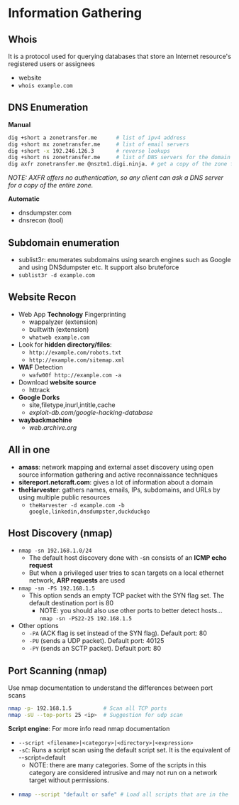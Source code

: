 # Information Gathering

## Whois

It is a protocol used for querying databases that store an Internet resource's registered users or assignees

* website
* `whois example.com`

## DNS Enumeration

**Manual**

```sh
dig +short a zonetransfer.me      # list of ipv4 address
dig +short mx zonetransfer.me     # list of email servers
dig +short -x 192.246.126.3       # reverse lookups
dig +short ns zonetransfer.me     # list of DNS servers for the domain
dig axfr zonetransfer.me @nsztm1.digi.ninja. # get a copy of the zone from the primary server. (zone transfer attack)
```

_NOTE: AXFR offers no authentication, so any client can ask a DNS server for a copy of the entire zone._

**Automatic**

* dnsdumpster.com
* dnsrecon (tool)

## Subdomain enumeration

* sublist3r: enumerates subdomains using search engines such as Google and using DNSdumpster etc. It support also bruteforce
* `sublist3r -d example.com`

## Website Recon

* Web App **Technology** Fingerprinting
  * wappalyzer (extension)
  * builtwith (extension)
  * `whatweb example.com`
* Look for **hidden directory/files**:
  * `http://example.com/robots.txt`
  * `http://example.com/sitemap.xml`
* **WAF** Detection
  * `wafw00f http://example.com -a`
* Download **website source**
  * httrack
* **Google Dorks**
  * site,filetype,inurl,intitle,cache
  * _exploit-db.com/google-hacking-database_
* **waybackmachine**
  * _web.archive.org_

## All in one

* **amass**: network mapping and external asset discovery using open source information gathering and active reconnaissance techniques
* **sitereport.netcraft.com**: gives a lot of information about a domain
* **theHarvester**: gathers names, emails, IPs, subdomains, and URLs by using multiple public resources
  * `theHarvester -d example.com -b google,linkedin,dnsdumpster,duckduckgo`

## Host Discovery (nmap)

* `nmap -sn 192.168.1.0/24`
  * The default host discovery done with -sn consists of an **ICMP echo request**
  * But when a privileged user tries to scan targets on a local ethernet network, **ARP requests** are used
* `nmap -sn -PS 192.168.1.5`
  * This option sends an empty TCP packet with the SYN flag set. The default destination port is 80
    * NOTE: you should also use other ports to better detect hosts... `nmap -sn -PS22-25 192.168.1.5`
* Other options
  * `-PA` (ACK flag is set instead of the SYN flag). Default port: 80
  * `-PU` (sends a UDP packet). Default port: 40125
  * `-PY` (sends an SCTP packet). Default port: 80

## Port Scanning (nmap)

Use nmap documentation to understand the differences between port scans

```sh
nmap -p- 192.168.1.5          # Scan all TCP ports
nmap -sU --top-ports 25 <ip>  # Suggestion for udp scan
```

**Script engine**: For more info read nmap documentation

* `--script <filename>|<category>|<directory>|<expression>`
* `-sC`: Runs a script scan using the default script set. It is the equivalent of --script=default
  * NOTE: there are many categories. Some of the scripts in this category are considered intrusive and may not run on a network target without permissions.
* ```sh
  nmap --script "default or safe" # Load all scripts that are in the default, safe, or both categories.
  ```
